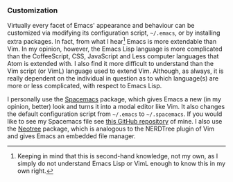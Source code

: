 ### Customization
Virtually every facet of Emacs' appearance and behaviour can be customized via modifying its configuration script, `~/.emacs`, or by installing extra packages. In fact, from what I hear[^2] Emacs is more extendable than Vim. In my opinion, however, the Emacs Lisp language is more complicated than the CoffeeScript, CSS, JavaScript and Less computer languages that Atom is extended with. I also find it more difficult to understand than the Vim script (or VimL) language used to extend Vim. Although, as always, it is really dependent on the individual in question as to which language(s) are more or less complicated, with respect to Emacs Lisp.

I personally use the [Spacemacs](http://spacemacs.org/) package, which gives Emacs a new (in my opinion, better) look and turns it into a modal editor like Vim. It also changes the default configuration script from `~/.emacs` to `~/.spacemacs`. If you would like to see my Spacemacs file see [this GitHub repository](https://github.com/fusion809/spacemacs) of mine. I also use the [Neotree](https://github.com/jaypei/emacs-neotree) package, which is analogous to the NERDTree plugin of Vim and gives Emacs an embedded file manager.

[^2]: Keeping in mind that this is second-hand knowledge, not my own, as I simply do not understand Emacs Lisp or VimL enough to know this in my own right.
